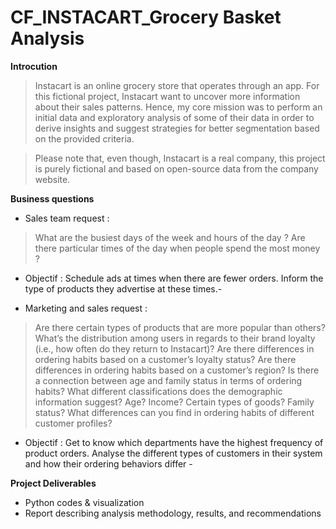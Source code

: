 # CF_INSTACART_Grocery Basket Analysis

**Introcution**

> Instacart is an online grocery store that operates through an app. For this fictional project, Instacart want to uncover more information about their sales patterns. Hence, my core mission was to perform an initial data and exploratory analysis of some of their data in order to derive insights and suggest strategies for better segmentation based on the provided criteria.

> Please note that, even though, Instacart is a real company, this project is purely fictional and based on open-source data from the company website. 

**Business questions**

+  Sales team request :
  
> What are the busiest days of the week and hours of the day ?
> Are there particular times of the day when people spend the most money ?

- Objectif :  Schedule ads at times when there are fewer orders. Inform the type of products they advertise at these times.-


+ Marketing and sales request :
  
> Are there certain types of products that are more popular than others?
> What’s the distribution among users in regards to their brand loyalty (i.e., how often do they return to Instacart)?
> Are there differences in ordering habits based on a customer’s loyalty status?
> Are there differences in ordering habits based on a customer’s region?
> Is there a connection between age and family status in terms of ordering habits?
> What different classifications does the demographic information suggest? Age? Income? Certain types of goods? Family status?
> What differences can you find in ordering habits of different customer profiles?

- Objectif : Get to know which departments have the highest frequency of product orders. Analyse the different types of customers in their system and how their ordering behaviors differ -  

**Project Deliverables**

+ Python codes & visualization
+ Report describing analysis methodology, results, and recommendations
  
